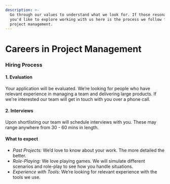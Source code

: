 ```yaml
---
description: >-
  Go through our values to understand what we look for. If those resonate and
  you'd like to explore working with us here is the process we follow for
  project management.
---
```


# Careers in Project Management

### Hiring Process

#### 1. Evaluation

Your application will be evaluated. We’re looking for people who have relevant experience in managing a team and delivering large products. If we're interested our team will get in touch with you over a phone call.

#### 2. Interviews

Upon shortlisting our team will schedule interviews with you. These may range anywhere from 30 - 60 mins in length.

#### What to expect

* _Past Projects:_ We’d love to know about your work. The more detailed the better.
* _Role-Playing:_ We love playing games. We will simulate different scenarios and role-play to see how you handle situations.
* _Experience with Tools:_ We’re looking for relevant experience with the tools we use.
